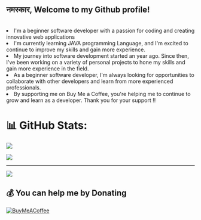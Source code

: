
<h2>नमस्कार, Welcome to my Github profile!</h2><br>
<li>I'm a beginner software developer with a passion for coding and creating innovative web applications
<li> I'm currently learning JAVA programming Language, and I'm excited to continue to improve my skills and gain more experience.<br>
<li>My journey into software development started an year ago.
Since then, I've been working on a variety of personal projects to hone my skills and gain more experience in the field.
<li>As a beginner software developer, I'm always looking for opportunities to collaborate with other developers and learn from more experienced professionals.
<li>By supporting me on Buy Me a Coffee, you're helping me to continue to grow and learn as a developer. Thank you for your support !!


# 📊 GitHub Stats:
![](https://github-readme-stats.vercel.app/api?username=AmanMotghare&theme=dark&hide_border=false&include_all_commits=false&count_private=false)<br/>

![](https://github-readme-stats.vercel.app/api/top-langs/?username=AmanMotghare&theme=dark&hide_border=false&include_all_commits=false&count_private=false&layout=compact)

---
[![](https://visitcount.itsvg.in/api?id=AmanMotghare&icon=0&color=0)](https://visitcount.itsvg.in)

  ## 💰 You can help me by Donating
  [![BuyMeACoffee](https://img.shields.io/badge/Buy%20Me%20a%20Coffee-ffdd00?style=for-the-badge&logo=buy-me-a-coffee&logoColor=black)](https://www.buymeacoffee.com/amanmotgha5)

  

